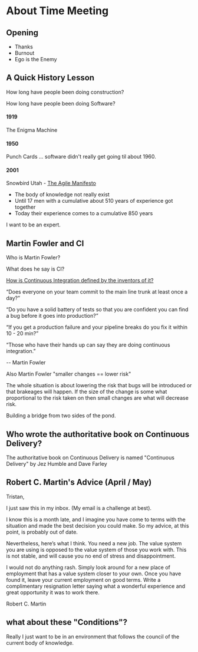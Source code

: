 # About Time Meeting

## Opening

- Thanks
- Burnout
- Ego is the Enemy

## A Quick History Lesson

How long have people been doing construction?

How long have people been doing Software?

#### 1919
The Enigma Machine

#### 1950
Punch Cards ... software didn't really get going til about 1960.

#### 2001
Snowbird Utah - [The Agile Manifesto](https://agilemanifesto.org/)

- The body of knowledge not really exist
- Until 17 men with a cumulative about 510 years of experience got together
- Today their experience comes to a cumulative 850 years

I want to be an expert. 

## Martin Fowler and CI

Who is Martin Fowler?

What does he say is CI?

[How is Continuous Integration defined by the inventors of it?](https://youtu.be/aoMfbgF2D_4?t=570)

“Does everyone on your team commit to the main line trunk at least once a day?”

“Do you have a solid battery of tests so that you are confident you can find a
bug before it goes into production?”

“If you get a production failure and your pipeline breaks do you fix it within 10 - 20 min?”

“Those who have their hands up can say they are doing continuous integration.”

-- Martin Fowler

Also Martin Fowler "smaller changes == lower risk"

The whole situation is about lowering the risk that bugs will be introduced or that brakeages will happen. If the size of the change is some what proportional to the risk taken on then small changes are what will decrease risk.

Building a bridge from two sides of the pond. 


## Who wrote the authoritative book on Continuous Delivery?
The authoritative book on Continuous Delivery is named "Continuous Delivery" by Jez Humble and Dave Farley

## Robert C. Martin's Advice (April / May)

Tristan,

I just saw this in my inbox.  (My email is a challenge at best).  

I know this is a month late, and I imagine you have come to terms with the
situation and made the best decision you could make.  So my advice, at this
point, is probably out of date.

Nevertheless, here’s what I think.  You need a new job.  The value system you
are using is opposed to the value system of those you work with.  This is not
stable, and will cause you no end of stress and disappointment.

I would not do anything rash.  Simply look around for a new place of employment
that has a value system closer to your own.  Once you have found it, leave your
current employment on good terms.  Write a complimentary resignation letter
saying what a wonderful experience and great opportunity it was to work there. 

Robert C. Martin

## what about these "Conditions"?

Really I just want to be in an environment that follows the council of the current body of knowledge.